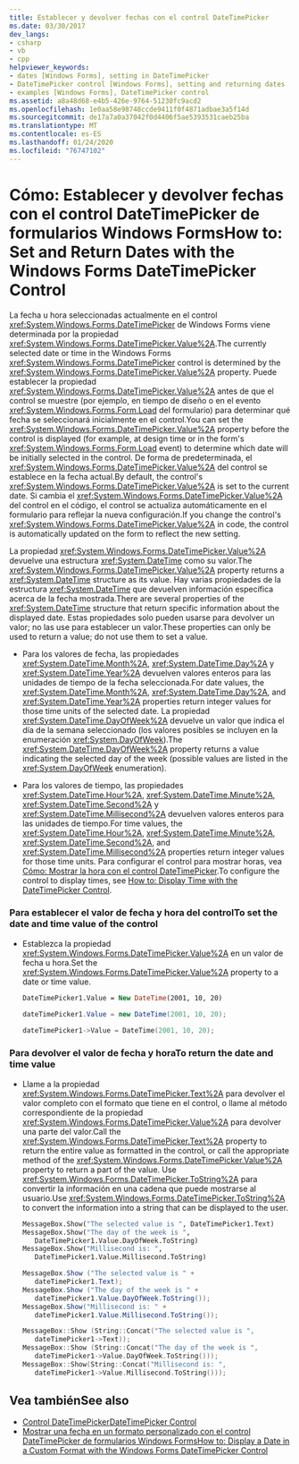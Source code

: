```yaml
---
title: Establecer y devolver fechas con el control DateTimePicker
ms.date: 03/30/2017
dev_langs:
- csharp
- vb
- cpp
helpviewer_keywords:
- dates [Windows Forms], setting in DateTimePicker
- DateTimePicker control [Windows Forms], setting and returning dates
- examples [Windows Forms], DateTimePicker control
ms.assetid: a8a48d68-e4b5-426e-9764-51230fc9acd2
ms.openlocfilehash: 1e0aa58e98748ccde9411f0f4871adbae3a5f14d
ms.sourcegitcommit: de17a7a0a37042f0d4406f5ae5393531caeb25ba
ms.translationtype: MT
ms.contentlocale: es-ES
ms.lasthandoff: 01/24/2020
ms.locfileid: "76747102"
---
```

# <a name="how-to-set-and-return-dates-with-the-windows-forms-datetimepicker-control"></a><span data-ttu-id="49369-102">Cómo: Establecer y devolver fechas con el control DateTimePicker de formularios Windows Forms</span><span class="sxs-lookup"><span data-stu-id="49369-102">How to: Set and Return Dates with the Windows Forms DateTimePicker Control</span></span>
<span data-ttu-id="49369-103">La fecha u hora seleccionadas actualmente en el control <xref:System.Windows.Forms.DateTimePicker> de Windows Forms viene determinada por la propiedad <xref:System.Windows.Forms.DateTimePicker.Value%2A>.</span><span class="sxs-lookup"><span data-stu-id="49369-103">The currently selected date or time in the Windows Forms <xref:System.Windows.Forms.DateTimePicker> control is determined by the <xref:System.Windows.Forms.DateTimePicker.Value%2A> property.</span></span> <span data-ttu-id="49369-104">Puede establecer la propiedad <xref:System.Windows.Forms.DateTimePicker.Value%2A> antes de que el control se muestre (por ejemplo, en tiempo de diseño o en el evento <xref:System.Windows.Forms.Form.Load> del formulario) para determinar qué fecha se seleccionará inicialmente en el control.</span><span class="sxs-lookup"><span data-stu-id="49369-104">You can set the <xref:System.Windows.Forms.DateTimePicker.Value%2A> property before the control is displayed (for example, at design time or in the form's <xref:System.Windows.Forms.Form.Load> event) to determine which date will be initially selected in the control.</span></span> <span data-ttu-id="49369-105">De forma de predeterminada, el <xref:System.Windows.Forms.DateTimePicker.Value%2A> del control se establece en la fecha actual.</span><span class="sxs-lookup"><span data-stu-id="49369-105">By default, the control's <xref:System.Windows.Forms.DateTimePicker.Value%2A> is set to the current date.</span></span> <span data-ttu-id="49369-106">Si cambia el <xref:System.Windows.Forms.DateTimePicker.Value%2A> del control en el código, el control se actualiza automáticamente en el formulario para reflejar la nueva configuración.</span><span class="sxs-lookup"><span data-stu-id="49369-106">If you change the control's <xref:System.Windows.Forms.DateTimePicker.Value%2A> in code, the control is automatically updated on the form to reflect the new setting.</span></span>  
  
 <span data-ttu-id="49369-107">La propiedad <xref:System.Windows.Forms.DateTimePicker.Value%2A> devuelve una estructura <xref:System.DateTime> como su valor.</span><span class="sxs-lookup"><span data-stu-id="49369-107">The <xref:System.Windows.Forms.DateTimePicker.Value%2A> property returns a <xref:System.DateTime> structure as its value.</span></span> <span data-ttu-id="49369-108">Hay varias propiedades de la estructura <xref:System.DateTime> que devuelven información específica acerca de la fecha mostrada.</span><span class="sxs-lookup"><span data-stu-id="49369-108">There are several properties of the <xref:System.DateTime> structure that return specific information about the displayed date.</span></span> <span data-ttu-id="49369-109">Estas propiedades solo pueden usarse para devolver un valor; no las use para establecer un valor.</span><span class="sxs-lookup"><span data-stu-id="49369-109">These properties can only be used to return a value; do not use them to set a value.</span></span>  
  
- <span data-ttu-id="49369-110">Para los valores de fecha, las propiedades <xref:System.DateTime.Month%2A>, <xref:System.DateTime.Day%2A> y <xref:System.DateTime.Year%2A> devuelven valores enteros para las unidades de tiempo de la fecha seleccionada.</span><span class="sxs-lookup"><span data-stu-id="49369-110">For date values, the <xref:System.DateTime.Month%2A>, <xref:System.DateTime.Day%2A>, and <xref:System.DateTime.Year%2A> properties return integer values for those time units of the selected date.</span></span> <span data-ttu-id="49369-111">La propiedad <xref:System.DateTime.DayOfWeek%2A> devuelve un valor que indica el día de la semana seleccionado (los valores posibles se incluyen en la enumeración <xref:System.DayOfWeek>).</span><span class="sxs-lookup"><span data-stu-id="49369-111">The <xref:System.DateTime.DayOfWeek%2A> property returns a value indicating the selected day of the week (possible values are listed in the <xref:System.DayOfWeek> enumeration).</span></span>  
  
- <span data-ttu-id="49369-112">Para los valores de tiempo, las propiedades <xref:System.DateTime.Hour%2A>, <xref:System.DateTime.Minute%2A>, <xref:System.DateTime.Second%2A> y <xref:System.DateTime.Millisecond%2A> devuelven valores enteros para las unidades de tiempo.</span><span class="sxs-lookup"><span data-stu-id="49369-112">For time values, the <xref:System.DateTime.Hour%2A>, <xref:System.DateTime.Minute%2A>, <xref:System.DateTime.Second%2A>, and <xref:System.DateTime.Millisecond%2A> properties return integer values for those time units.</span></span> <span data-ttu-id="49369-113">Para configurar el control para mostrar horas, vea [Cómo: Mostrar la hora con el control DateTimePicker](how-to-display-time-with-the-datetimepicker-control.md).</span><span class="sxs-lookup"><span data-stu-id="49369-113">To configure the control to display times, see [How to: Display Time with the DateTimePicker Control](how-to-display-time-with-the-datetimepicker-control.md).</span></span>  
  
### <a name="to-set-the-date-and-time-value-of-the-control"></a><span data-ttu-id="49369-114">Para establecer el valor de fecha y hora del control</span><span class="sxs-lookup"><span data-stu-id="49369-114">To set the date and time value of the control</span></span>  
  
- <span data-ttu-id="49369-115">Establezca la propiedad <xref:System.Windows.Forms.DateTimePicker.Value%2A> en un valor de fecha u hora.</span><span class="sxs-lookup"><span data-stu-id="49369-115">Set the <xref:System.Windows.Forms.DateTimePicker.Value%2A> property to a date or time value.</span></span>  
  
    ```vb  
    DateTimePicker1.Value = New DateTime(2001, 10, 20)  
    ```  
  
    ```csharp  
    dateTimePicker1.Value = new DateTime(2001, 10, 20);  
    ```  
  
    ```cpp  
    dateTimePicker1->Value = DateTime(2001, 10, 20);  
    ```  
  
### <a name="to-return-the-date-and-time-value"></a><span data-ttu-id="49369-116">Para devolver el valor de fecha y hora</span><span class="sxs-lookup"><span data-stu-id="49369-116">To return the date and time value</span></span>  
  
- <span data-ttu-id="49369-117">Llame a la propiedad <xref:System.Windows.Forms.DateTimePicker.Text%2A> para devolver el valor completo con el formato que tiene en el control, o llame al método correspondiente de la propiedad <xref:System.Windows.Forms.DateTimePicker.Value%2A> para devolver una parte del valor.</span><span class="sxs-lookup"><span data-stu-id="49369-117">Call the <xref:System.Windows.Forms.DateTimePicker.Text%2A> property to return the entire value as formatted in the control, or call the appropriate method of the <xref:System.Windows.Forms.DateTimePicker.Value%2A> property to return a part of the value.</span></span> <span data-ttu-id="49369-118">Use <xref:System.Windows.Forms.DateTimePicker.ToString%2A> para convertir la información en una cadena que puede mostrarse al usuario.</span><span class="sxs-lookup"><span data-stu-id="49369-118">Use <xref:System.Windows.Forms.DateTimePicker.ToString%2A> to convert the information into a string that can be displayed to the user.</span></span>  
  
    ```vb  
    MessageBox.Show("The selected value is ", DateTimePicker1.Text)  
    MessageBox.Show("The day of the week is ",   
       DateTimePicker1.Value.DayOfWeek.ToString)  
    MessageBox.Show("Millisecond is: ",   
       DateTimePicker1.Value.Millisecond.ToString)  
    ```  
  
    ```csharp  
    MessageBox.Show ("The selected value is " +   
       dateTimePicker1.Text);  
    MessageBox.Show ("The day of the week is " +   
       dateTimePicker1.Value.DayOfWeek.ToString());  
    MessageBox.Show("Millisecond is: " +   
       dateTimePicker1.Value.Millisecond.ToString());  
    ```  
  
    ```cpp  
    MessageBox::Show (String::Concat("The selected value is ",  
       dateTimePicker1->Text));  
    MessageBox::Show (String::Concat("The day of the week is ",  
       dateTimePicker1->Value.DayOfWeek.ToString()));  
    MessageBox::Show(String::Concat("Millisecond is: ",  
       dateTimePicker1->Value.Millisecond.ToString()));  
    ```  
  
## <a name="see-also"></a><span data-ttu-id="49369-119">Vea también</span><span class="sxs-lookup"><span data-stu-id="49369-119">See also</span></span>

- [<span data-ttu-id="49369-120">Control DateTimePicker</span><span class="sxs-lookup"><span data-stu-id="49369-120">DateTimePicker Control</span></span>](datetimepicker-control-windows-forms.md)
- [<span data-ttu-id="49369-121">Mostrar una fecha en un formato personalizado con el control DateTimePicker de formularios Windows Forms</span><span class="sxs-lookup"><span data-stu-id="49369-121">How to: Display a Date in a Custom Format with the Windows Forms DateTimePicker Control</span></span>](display-a-date-in-a-custom-format-with-wf-datetimepicker-control.md)

